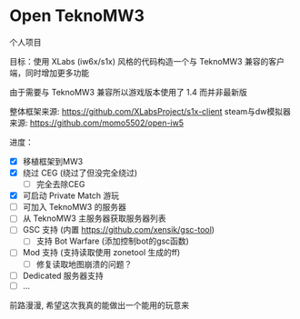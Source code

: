 # Open TeknoMW3
个人项目

目标：使用 XLabs (iw6x/s1x) 风格的代码构造一个与 TeknoMW3 兼容的客户端，同时增加更多功能

由于需要与 TeknoMW3 兼容所以游戏版本使用了 1.4 而并非最新版

整体框架来源: https://github.com/XLabsProject/s1x-client
steam与dw模拟器来源: https://github.com/momo5502/open-iw5

进度：
- [x] 移植框架到MW3
- [x] 绕过 CEG (绕过了但没完全绕过)
    - [ ] 完全去除CEG
- [x] 可启动 Private Match 游玩
- [ ] 可加入 TeknoMW3 的服务器
- [ ] 从 TeknoMW3 主服务器获取服务器列表
- [ ] GSC 支持 (内置 https://github.com/xensik/gsc-tool)
    - [ ] 支持 Bot Warfare (添加控制bot的gsc函数)
- [ ] Mod 支持 (支持读取使用 zonetool 生成的ff)
    - [ ] 修复读取地图崩溃的问题？
- [ ] Dedicated 服务器支持
- [ ] ...

前路漫漫, 希望这次我真的能做出一个能用的玩意来
